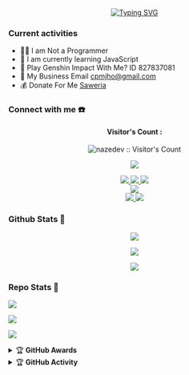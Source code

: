 <div align="center">
<a href="https://youtube.com/@galeri_car_cpm8048?si=z3xBPRP0QY3hFfBe">
    <img
        src="https://readme-typing-svg.herokuapp.com?font=ShadowsIntoLightsize=50&duration=5500&color=f70787&background=FF673200&center=true&vCenter=true&lines=Hello,+I+am+Nazedev;Welcome+to+my+GitHub+😊"
            alt="Typing SVG"
        />
    </a>
</p>
</div>

### Current activities 
- 👨‍💻 I am Not a Programmer
- 🌱 I am currently learning JavaScript
- 🎯 Play Genshin Impact With Me? ID 827837081
- 📧 My Business Email cpmjho@gmail.com
- 💰 Donate For Me [Saweria](https://saweria.co/naze) 


### Connect with me ☎️
<h4 align="center">Visitor's Count :</h4>
<p align="center"><img src="https://profile-counter.glitch.me/{CpmJhon}/count.svg" alt="nazedev :: Visitor's Count" /></p>
<p align="center"><img src="https://count.getloli.com/get/@CpmJhon-github-readme?theme=rule34" /></p>
<p align="center">
  <a href="https://instagram.com/cpm_jhon"><img src="https://img.shields.io/badge/Instagram-E4405F?style=for-the-badge&logo=instagram&logoColor=white"/> 
  <a href="https://wa.me/6285849955362"><img src="https://img.shields.io/badge/WhatsApp-25D366?style=for-the-badge&logo=whatsapp&logoColor=white" />
  <a href="https://t.me/MIKUMIKI"><img src="https://img.shields.io/badge/Telegram-%230088cc.svg?&style=for-the-badge&logo=telegram&logoColor=white" /> <br>
  <a href="https://youtube.com/@galeri_car_cpm8048"><img src="https://img.shields.io/badge/YouTube-Jhon -ff0000?style=for-the-badge&logo=youtube&logoColor=ff0000&link=https://youtube.com/@Nazedev" /><br>
  <a href="https://github.com/CpmJhon"><img src="https://img.shields.io/badge/-GitHub-black?style=flat-square&logo=github" /> 
  <a href="https://youtube.com/@galeri_car_cpm8048?si=sUGwd4vjZhBtoLDE"><img src="https://img.shields.io/youtube/channel/subscribers/UCl77jQD3nSFp__z1oRxm-fA?style=social" /> <br>
  <a name=nazedev&label=VIEWS&style=flat-square&color=orange" />
</p>

### Github Stats 🚀

<p align="center"><a href="https://github.com/CpmJhon"><img src="https://github-readme-stats.vercel.app/api?username=CpmJhon&show_icons=true&theme=chartreuse-dark"></a></p>
<p align="center"><a href="https://github.com/CpmJhon"><img src="https://streak-stats.demolab.com/?user=CpmJhon&theme=chartreuse-dark"></a></p>
<p align="center"><a href="https://github.com/nazedev"><img src="https://github-readme-stats.vercel.app/api/top-langs/?username=CpmJhon&theme=chartreuse-dark&layout=compact"></a></p> 

### Repo Stats 🔭
<p align=""><a href="https://github.com/CpmJhon/naze-md"><img src="https://github-readme-stats.vercel.app/api/pin/?username=CpmJhon&repo=CpmJhon-md&theme=chartreuse-dark"></a></p>
<p align=""><a href="https://github.com/CpmJhon/jhon"><img src="https://github-readme-stats.vercel.app/api/pin/?username=CpmJhon&repo=naze&theme=chartreuse-dark"></a></p>
<p align=""><a href="https://github.com/CpmJhon/jhondev"><img src="https://github-readme-stats.vercel.app/api/pin/?username=CpmJhon&repo=CpmJhon&theme=chartreuse-dark"></a></p>

<details>
    <summary>&#127942 <b>GitHub Awards</b></summary><br/>

<p align="center"><a href="https://github.com/CpmJhon"><img src="https://github-profile-trophy.vercel.app/?username=CpmJhon"></a></p>

</details>
<details>
    <summary>&#127942 <b>GitHub Activity</b></summary><br/>

<p align="center"><a href="https://github.com/CpmJhon"><img src="https://metrics.lecoq.io/CpmJhon?template=classic&repositories.forks=true&languages=1&languages.colors=github&languages.threshold=0%25&config.timezone=Asia%2FJakarta"></a></p>

</details> 
